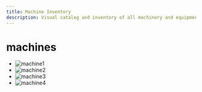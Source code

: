 ```yaml
---
title: Machine Inventory
description: Visual catalog and inventory of all machinery and equipment in the FabLab
---
```


# machines

- ![machine1](/src/assets/documontations/inventory/machine1.jpg)
- ![machine2](/src/assets/documontations/inventory/machine2.jpg)
- ![machine3](/src/assets/documontations/inventory/machine3.jpg)
- ![machine4](/src/assets/documontations/inventory/machine4.jpg)
